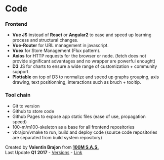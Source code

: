 # Code

### Frontend

- **Vue JS** instead of **React** or **Angular2** to ease and speed up learning process and structural changes.
- **Vue-Router** for URL management in javascript.
- **Vuex** for Store Management (Flux pattern).
- **Axios** for HTTP requests for the browser or node. (fetch does not provide significant advantages and no wrapper are powerful enought)
- **D3** JS for charts to ensure a wide range of customization + community support.
- **Plottable** on top of D3 to normalize and speed up graphs grouping, axis drawing, text positionning, interactions such as bruch + tooltip.

### Tool chain

- Git to version
- Github to store code
- Github Pages to expose app static files (ease of use, propagation speed)
- 100-m/m100-skeleton as a base for all frontend repositories
- vbrajon/vmake to run, build and deploy code (source code repositories are separated from build system repository)

<footer>
  <grid>
    <div col="1/2">
      Created by <strong>Valentin Brajon</strong> from <strong><a att href="https://100m.io" target="_blank">100M S.A.S.</a></strong>
    </div>
    <div col="1/2" txt="r">
      Last Update <strong>Q1 2017</strong> - <a att href="https://github.com/100-m/100m.io/commits/master/extra/docs/file-code.md" target="_blank">Versions</a> - <a att href="https://100m.io/extra/markdown.html#docs/file-code.md" target="_blank">Link</a>
    </div>
  </grid>
</footer>
